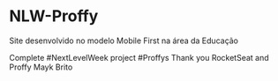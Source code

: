 # NLW-Proffy
Site desenvolvido no modelo Mobile First na área da Educação

Complete #NextLevelWeek project #Proffys
Thank you RocketSeat and Proffy Mayk Brito
